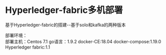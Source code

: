 # Hyperledger-fabric多机部署
基于Hyperledger-fabric的搭建--基于solo和kafka的两种版本

部署环境：<br/>
  部署主机：Centos 7.1
  go语言：1.9.2
  docker-CE:18.04
  docker-compose:1.19.0
  Hyperledger fabric:1.1
  
